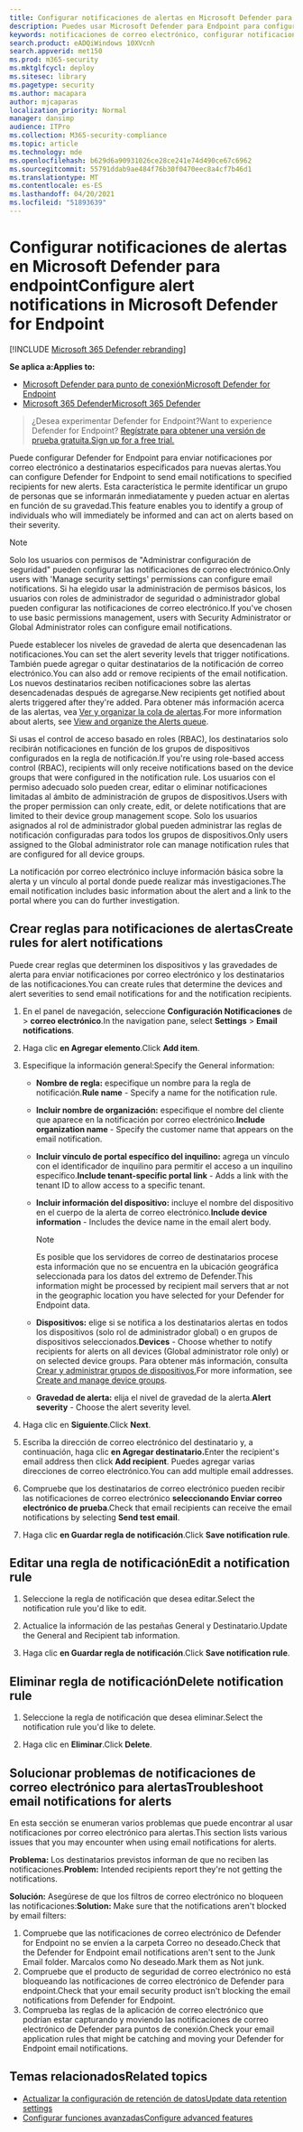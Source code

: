 ```yaml
---
title: Configurar notificaciones de alertas en Microsoft Defender para endpoint
description: Puedes usar Microsoft Defender para Endpoint para configurar las opciones de notificación de correo electrónico para alertas de seguridad, según la gravedad y otros criterios.
keywords: notificaciones de correo electrónico, configurar notificaciones de alertas, Microsoft Defender para punto de conexión, Microsoft Defender para notificaciones de puntos de conexión, Microsoft Defender para alertas de punto de conexión, windows 10 enterprise, windows 10 education
search.product: eADQiWindows 10XVcnh
search.appverid: met150
ms.prod: m365-security
ms.mktglfcycl: deploy
ms.sitesec: library
ms.pagetype: security
ms.author: macapara
author: mjcaparas
localization_priority: Normal
manager: dansimp
audience: ITPro
ms.collection: M365-security-compliance
ms.topic: article
ms.technology: mde
ms.openlocfilehash: b629d6a90931026ce28ce241e74d490ce67c6962
ms.sourcegitcommit: 55791ddab9ae484f76b30f0470eec8a4cf7b46d1
ms.translationtype: MT
ms.contentlocale: es-ES
ms.lasthandoff: 04/20/2021
ms.locfileid: "51893639"
---
```

# <a name="configure-alert-notifications-in-microsoft-defender-for-endpoint"></a><span data-ttu-id="c4c14-104">Configurar notificaciones de alertas en Microsoft Defender para endpoint</span><span class="sxs-lookup"><span data-stu-id="c4c14-104">Configure alert notifications in Microsoft Defender for Endpoint</span></span>

[!INCLUDE [Microsoft 365 Defender rebranding](../../includes/microsoft-defender.md)]

<span data-ttu-id="c4c14-105">**Se aplica a:**</span><span class="sxs-lookup"><span data-stu-id="c4c14-105">**Applies to:**</span></span>
- [<span data-ttu-id="c4c14-106">Microsoft Defender para punto de conexión</span><span class="sxs-lookup"><span data-stu-id="c4c14-106">Microsoft Defender for Endpoint</span></span>](https://go.microsoft.com/fwlink/p/?linkid=2154037)
- [<span data-ttu-id="c4c14-107">Microsoft 365 Defender</span><span class="sxs-lookup"><span data-stu-id="c4c14-107">Microsoft 365 Defender</span></span>](https://go.microsoft.com/fwlink/?linkid=2118804)

><span data-ttu-id="c4c14-108">¿Desea experimentar Defender for Endpoint?</span><span class="sxs-lookup"><span data-stu-id="c4c14-108">Want to experience Defender for Endpoint?</span></span> [<span data-ttu-id="c4c14-109">Regístrate para obtener una versión de prueba gratuita.</span><span class="sxs-lookup"><span data-stu-id="c4c14-109">Sign up for a free trial.</span></span>](https://www.microsoft.com/microsoft-365/windows/microsoft-defender-atp?ocid=docs-wdatp-emailconfig-abovefoldlink)

<span data-ttu-id="c4c14-110">Puede configurar Defender for Endpoint para enviar notificaciones por correo electrónico a destinatarios especificados para nuevas alertas.</span><span class="sxs-lookup"><span data-stu-id="c4c14-110">You can configure Defender for Endpoint to send email notifications to specified recipients for new alerts.</span></span> <span data-ttu-id="c4c14-111">Esta característica le permite identificar un grupo de personas que se informarán inmediatamente y pueden actuar en alertas en función de su gravedad.</span><span class="sxs-lookup"><span data-stu-id="c4c14-111">This feature enables you to identify a group of individuals who will immediately be informed and can act on alerts based on their severity.</span></span>

> [!NOTE]
> <span data-ttu-id="c4c14-112">Solo los usuarios con permisos de "Administrar configuración de seguridad" pueden configurar las notificaciones de correo electrónico.</span><span class="sxs-lookup"><span data-stu-id="c4c14-112">Only users with 'Manage security settings' permissions can configure email notifications.</span></span> <span data-ttu-id="c4c14-113">Si ha elegido usar la administración de permisos básicos, los usuarios con roles de administrador de seguridad o administrador global pueden configurar las notificaciones de correo electrónico.</span><span class="sxs-lookup"><span data-stu-id="c4c14-113">If you've chosen to use basic permissions management, users with Security Administrator or Global Administrator roles can configure email notifications.</span></span>

<span data-ttu-id="c4c14-114">Puede establecer los niveles de gravedad de alerta que desencadenan las notificaciones.</span><span class="sxs-lookup"><span data-stu-id="c4c14-114">You can set the alert severity levels that trigger notifications.</span></span> <span data-ttu-id="c4c14-115">También puede agregar o quitar destinatarios de la notificación de correo electrónico.</span><span class="sxs-lookup"><span data-stu-id="c4c14-115">You can also add or remove recipients of the email notification.</span></span> <span data-ttu-id="c4c14-116">Los nuevos destinatarios reciben notificaciones sobre las alertas desencadenadas después de agregarse.</span><span class="sxs-lookup"><span data-stu-id="c4c14-116">New recipients get notified about alerts triggered after they're added.</span></span> <span data-ttu-id="c4c14-117">Para obtener más información acerca de las alertas, vea [Ver y organizar la cola de alertas](alerts-queue.md).</span><span class="sxs-lookup"><span data-stu-id="c4c14-117">For more information about alerts, see [View and organize the Alerts queue](alerts-queue.md).</span></span>

<span data-ttu-id="c4c14-118">Si usas el control de acceso basado en roles (RBAC), los destinatarios solo recibirán notificaciones en función de los grupos de dispositivos configurados en la regla de notificación.</span><span class="sxs-lookup"><span data-stu-id="c4c14-118">If you're using role-based access control (RBAC), recipients will only receive notifications based on the device groups that were configured in the notification rule.</span></span>
<span data-ttu-id="c4c14-119">Los usuarios con el permiso adecuado solo pueden crear, editar o eliminar notificaciones limitadas al ámbito de administración de grupos de dispositivos.</span><span class="sxs-lookup"><span data-stu-id="c4c14-119">Users with the proper permission can only create, edit, or delete notifications that are limited to their device group management scope.</span></span>
<span data-ttu-id="c4c14-120">Solo los usuarios asignados al rol de administrador global pueden administrar las reglas de notificación configuradas para todos los grupos de dispositivos.</span><span class="sxs-lookup"><span data-stu-id="c4c14-120">Only users assigned to the Global administrator role can manage notification rules that are configured for all device groups.</span></span>

<span data-ttu-id="c4c14-121">La notificación por correo electrónico incluye información básica sobre la alerta y un vínculo al portal donde puede realizar más investigaciones.</span><span class="sxs-lookup"><span data-stu-id="c4c14-121">The email notification includes basic information about the alert and a link to the portal where you can do further investigation.</span></span>


## <a name="create-rules-for-alert-notifications"></a><span data-ttu-id="c4c14-122">Crear reglas para notificaciones de alertas</span><span class="sxs-lookup"><span data-stu-id="c4c14-122">Create rules for alert notifications</span></span>
<span data-ttu-id="c4c14-123">Puede crear reglas que determinen los dispositivos y las gravedades de alerta para enviar notificaciones por correo electrónico y los destinatarios de las notificaciones.</span><span class="sxs-lookup"><span data-stu-id="c4c14-123">You can create rules that determine the devices and alert severities to send email notifications for and the notification recipients.</span></span>


1. <span data-ttu-id="c4c14-124">En el panel de navegación, seleccione **Configuración Notificaciones** de  >  **correo electrónico**.</span><span class="sxs-lookup"><span data-stu-id="c4c14-124">In the navigation pane, select **Settings** > **Email notifications**.</span></span>

2. <span data-ttu-id="c4c14-125">Haga clic **en Agregar elemento**.</span><span class="sxs-lookup"><span data-stu-id="c4c14-125">Click **Add item**.</span></span>

3. <span data-ttu-id="c4c14-126">Especifique la información general:</span><span class="sxs-lookup"><span data-stu-id="c4c14-126">Specify the General information:</span></span>
    - <span data-ttu-id="c4c14-127">**Nombre de regla:** especifique un nombre para la regla de notificación.</span><span class="sxs-lookup"><span data-stu-id="c4c14-127">**Rule name** - Specify a name for the notification rule.</span></span>
    - <span data-ttu-id="c4c14-128">**Incluir nombre de organización:** especifique el nombre del cliente que aparece en la notificación por correo electrónico.</span><span class="sxs-lookup"><span data-stu-id="c4c14-128">**Include organization name** - Specify the customer name that appears on the email notification.</span></span>
    - <span data-ttu-id="c4c14-129">**Incluir vínculo de portal específico del inquilino:** agrega un vínculo con el identificador de inquilino para permitir el acceso a un inquilino específico.</span><span class="sxs-lookup"><span data-stu-id="c4c14-129">**Include tenant-specific portal link** - Adds a link with the tenant ID to allow access to a specific tenant.</span></span>
    - <span data-ttu-id="c4c14-130">**Incluir información del dispositivo:** incluye el nombre del dispositivo en el cuerpo de la alerta de correo electrónico.</span><span class="sxs-lookup"><span data-stu-id="c4c14-130">**Include device information** - Includes the device name in the email alert body.</span></span>
    
        >[!NOTE]
        > <span data-ttu-id="c4c14-131">Es posible que los servidores de correo de destinatarios procese esta información que no se encuentra en la ubicación geográfica seleccionada para los datos del extremo de Defender.</span><span class="sxs-lookup"><span data-stu-id="c4c14-131">This information might be processed by recipient mail servers that ar not in the geographic location you have selected for your Defender for Endpoint data.</span></span>

    - <span data-ttu-id="c4c14-132">**Dispositivos:** elige si se notifica a los destinatarios alertas en todos los dispositivos (solo rol de administrador global) o en grupos de dispositivos seleccionados.</span><span class="sxs-lookup"><span data-stu-id="c4c14-132">**Devices** - Choose whether to notify recipients for alerts on all devices (Global administrator role only) or on selected device groups.</span></span> <span data-ttu-id="c4c14-133">Para obtener más información, consulta [Crear y administrar grupos de dispositivos.](machine-groups.md)</span><span class="sxs-lookup"><span data-stu-id="c4c14-133">For more information, see [Create and manage device groups](machine-groups.md).</span></span>
    - <span data-ttu-id="c4c14-134">**Gravedad de alerta:** elija el nivel de gravedad de la alerta.</span><span class="sxs-lookup"><span data-stu-id="c4c14-134">**Alert severity** - Choose the alert severity level.</span></span>

4. <span data-ttu-id="c4c14-135">Haga clic en **Siguiente**.</span><span class="sxs-lookup"><span data-stu-id="c4c14-135">Click **Next**.</span></span>
    
5. <span data-ttu-id="c4c14-136">Escriba la dirección de correo electrónico del destinatario y, a continuación, haga clic **en Agregar destinatario.**</span><span class="sxs-lookup"><span data-stu-id="c4c14-136">Enter the recipient's email address then click **Add recipient**.</span></span> <span data-ttu-id="c4c14-137">Puedes agregar varias direcciones de correo electrónico.</span><span class="sxs-lookup"><span data-stu-id="c4c14-137">You can add multiple email addresses.</span></span>

6. <span data-ttu-id="c4c14-138">Compruebe que los destinatarios de correo electrónico pueden recibir las notificaciones de correo electrónico **seleccionando Enviar correo electrónico de prueba**.</span><span class="sxs-lookup"><span data-stu-id="c4c14-138">Check that email recipients can receive the email notifications by selecting **Send test email**.</span></span>

7. <span data-ttu-id="c4c14-139">Haga clic **en Guardar regla de notificación**.</span><span class="sxs-lookup"><span data-stu-id="c4c14-139">Click **Save notification rule**.</span></span>

## <a name="edit-a-notification-rule"></a><span data-ttu-id="c4c14-140">Editar una regla de notificación</span><span class="sxs-lookup"><span data-stu-id="c4c14-140">Edit a notification rule</span></span>
1. <span data-ttu-id="c4c14-141">Seleccione la regla de notificación que desea editar.</span><span class="sxs-lookup"><span data-stu-id="c4c14-141">Select the notification rule you'd like to edit.</span></span>

2. <span data-ttu-id="c4c14-142">Actualice la información de las pestañas General y Destinatario.</span><span class="sxs-lookup"><span data-stu-id="c4c14-142">Update the General and Recipient tab information.</span></span>

3. <span data-ttu-id="c4c14-143">Haga clic **en Guardar regla de notificación**.</span><span class="sxs-lookup"><span data-stu-id="c4c14-143">Click **Save notification rule**.</span></span>


## <a name="delete-notification-rule"></a><span data-ttu-id="c4c14-144">Eliminar regla de notificación</span><span class="sxs-lookup"><span data-stu-id="c4c14-144">Delete notification rule</span></span>

1. <span data-ttu-id="c4c14-145">Seleccione la regla de notificación que desea eliminar.</span><span class="sxs-lookup"><span data-stu-id="c4c14-145">Select the notification rule you'd like to delete.</span></span>

2. <span data-ttu-id="c4c14-146">Haga clic en **Eliminar**.</span><span class="sxs-lookup"><span data-stu-id="c4c14-146">Click **Delete**.</span></span>


## <a name="troubleshoot-email-notifications-for-alerts"></a><span data-ttu-id="c4c14-147">Solucionar problemas de notificaciones de correo electrónico para alertas</span><span class="sxs-lookup"><span data-stu-id="c4c14-147">Troubleshoot email notifications for alerts</span></span>
<span data-ttu-id="c4c14-148">En esta sección se enumeran varios problemas que puede encontrar al usar notificaciones por correo electrónico para alertas.</span><span class="sxs-lookup"><span data-stu-id="c4c14-148">This section lists various issues that you may encounter when using email notifications for alerts.</span></span>

<span data-ttu-id="c4c14-149">**Problema:** Los destinatarios previstos informan de que no reciben las notificaciones.</span><span class="sxs-lookup"><span data-stu-id="c4c14-149">**Problem:** Intended recipients report they're not getting the notifications.</span></span>

<span data-ttu-id="c4c14-150">**Solución:** Asegúrese de que los filtros de correo electrónico no bloqueen las notificaciones:</span><span class="sxs-lookup"><span data-stu-id="c4c14-150">**Solution:** Make sure that the notifications aren't blocked by email filters:</span></span>

1. <span data-ttu-id="c4c14-151">Compruebe que las notificaciones de correo electrónico de Defender for Endpoint no se envíen a la carpeta Correo no deseado.</span><span class="sxs-lookup"><span data-stu-id="c4c14-151">Check that the Defender for Endpoint email notifications aren't sent to the Junk Email folder.</span></span> <span data-ttu-id="c4c14-152">Marcalos como No deseado.</span><span class="sxs-lookup"><span data-stu-id="c4c14-152">Mark them as Not junk.</span></span>
2. <span data-ttu-id="c4c14-153">Compruebe que el producto de seguridad de correo electrónico no está bloqueando las notificaciones de correo electrónico de Defender para endpoint.</span><span class="sxs-lookup"><span data-stu-id="c4c14-153">Check that your email security product isn't blocking the email notifications from Defender for Endpoint.</span></span>
3. <span data-ttu-id="c4c14-154">Comprueba las reglas de la aplicación de correo electrónico que podrían estar capturando y moviendo las notificaciones de correo electrónico de Defender para puntos de conexión.</span><span class="sxs-lookup"><span data-stu-id="c4c14-154">Check your email application rules that might be catching and moving your Defender for Endpoint email notifications.</span></span>

## <a name="related-topics"></a><span data-ttu-id="c4c14-155">Temas relacionados</span><span class="sxs-lookup"><span data-stu-id="c4c14-155">Related topics</span></span>
- [<span data-ttu-id="c4c14-156">Actualizar la configuración de retención de datos</span><span class="sxs-lookup"><span data-stu-id="c4c14-156">Update data retention settings</span></span>](data-retention-settings.md)
- [<span data-ttu-id="c4c14-157">Configurar funciones avanzadas</span><span class="sxs-lookup"><span data-stu-id="c4c14-157">Configure advanced features</span></span>](advanced-features.md)
